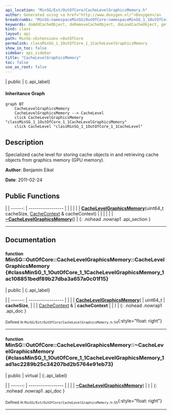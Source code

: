 ```yaml
---
api_location: "MinSG/Ext/OutOfCore/CacheLevelGraphicsMemory.h"
author: Generated using <a href="http://www.doxygen.nl/">Doxygen</a>
breadcrumbs: "MinSG:namespaceMinSG|OutOfCore:namespaceMinSG_1_1OutOfCore"
keywords: doAddCacheObject, doRemoveCacheObject, doLoadCacheObject, getCacheObjectSize, doWork, CacheLevelGraphicsMemory, ~CacheLevelGraphicsMemory
kind: class
layout: api
path: MinSG->Extensions->OutOfCore
permalink: classMinSG_1_1OutOfCore_1_1CacheLevelGraphicsMemory
show_in_toc: false
sidebar: api_sidebar
title: "CacheLevelGraphicsMemory"
toc: false
use_as_root: false
---
```


| public |
{:.api_label}

#### Inheritance Graph

```mermaid
graph BT
	CacheLevelGraphicsMemory
	CacheLevelGraphicsMemory --> CacheLevel
	click CacheLevelGraphicsMemory "classMinSG_1_1OutOfCore_1_1CacheLevelGraphicsMemory"
	click CacheLevel "classMinSG_1_1OutOfCore_1_1CacheLevel"
```

## Description



Specialized cache level for storing cache objects in and retrieving cache objects from graphics memory (GPU memory).



**Author**: Benjamin Eikel



**Date**: 2011-02-24





## Public Functions

|
| ------: | ----------------- |
|  | |
|  | **[CacheLevelGraphicsMemory](#classMinSG_1_1OutOfCore_1_1CacheLevelGraphicsMemory_1ac108851bedf89b27dba3a657a0c01f15)**(uint64_t cacheSize,  [CacheContext](classMinSG_1_1OutOfCore_1_1CacheContext) & cacheContext) |
|  | |
|  | **[~CacheLevelGraphicsMemory](#classMinSG_1_1OutOfCore_1_1CacheLevelGraphicsMemory_1ad1ac2289b25c34207bd2b5764e91eb73)**() |
{: .nohead .nowrap1 .api_section }


-------------------------------------------------------------------

## Documentation

### <small>function</small><br/> MinSG::OutOfCore::CacheLevelGraphicsMemory::CacheLevelGraphicsMemory {#classMinSG_1_1OutOfCore_1_1CacheLevelGraphicsMemory_1ac108851bedf89b27dba3a657a0c01f15}

| public |
{:.api_label}

|
| ------: | ----------------- |
|  |
|  **[CacheLevelGraphicsMemory](#classMinSG_1_1OutOfCore_1_1CacheLevelGraphicsMemory_1ac108851bedf89b27dba3a657a0c01f15)**( | uint64_t | **cacheSize**, |
| |  [CacheContext](classMinSG_1_1OutOfCore_1_1CacheContext) & | **cacheContext** |
|   ) |
{: .nohead .nowrap1 .api_doc }





<sub>Defined in `MinSG/Ext/OutOfCore/CacheLevelGraphicsMemory.h:54`</sub>{:style="float: right"}

-------------------------------------------------------------------

### <small>function</small><br/> MinSG::OutOfCore::CacheLevelGraphicsMemory::~CacheLevelGraphicsMemory {#classMinSG_1_1OutOfCore_1_1CacheLevelGraphicsMemory_1ad1ac2289b25c34207bd2b5764e91eb73}

| public | virtual |
{:.api_label}

|
| ------: | ----------------- |
|  |
|  **[~CacheLevelGraphicsMemory](#classMinSG_1_1OutOfCore_1_1CacheLevelGraphicsMemory_1ad1ac2289b25c34207bd2b5764e91eb73)**( |  ) |
{: .nohead .nowrap1 .api_doc }





<sub>Defined in `MinSG/Ext/OutOfCore/CacheLevelGraphicsMemory.h:55`</sub>{:style="float: right"}

-------------------------------------------------------------------

